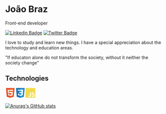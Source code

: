 # João Braz
Front-end developer

[![Linkedin Badge](https://img.shields.io/badge/-@joaovsbraz-6633cc?style=flat-square&labelColor=6633cc&logo=linkedin&logoColor=white&link=https://linkedin.com/in/joaovsbraz)](https://linkedin.com/in/joaovsbraz)
[![Twitter Badge](https://img.shields.io/badge/-@joaovsbraz-6633cc?style=flat-square&labelColor=6633cc&logo=twitter&logoColor=white&link=https://twitter.com/joaovsbraz)](https://twitter.com/dieegosf)

I love to study and learn new things. I have a special appreciation about the technology and education areas.

"If educaton alone do not transform the society, without it neither the society change"

## Technologies
<img height="32" width="32" src="https://raw.githubusercontent.com/devicons/devicon/master/icons/html5/html5-original.svg" /><img height="32" width="32" src="https://raw.githubusercontent.com/devicons/devicon/master/icons/css3/css3-original.svg" /><img height="32" width="32" src="https://raw.githubusercontent.com/devicons/devicon/master/icons/javascript/javascript-plain.svg" />



[![Anurag's GitHub stats](https://github-readme-stats.vercel.app/api?username=joaovsbraz&show_icons=true&title_color=fff&text_color=fff&icon_color=fff&border_color=6633cc&bg_color=6633cc)](https://github.com/anuraghazra/github-readme-stats)


<!--
**JoaoVSBraz/joaovsbraz** is a ✨ _special_ ✨ repository because its `README.md` (this file) appears on your GitHub profile.

Here are some ideas to get you started:

- 🔭 I’m currently working on ...
- 🌱 I’m currently learning ...
- 👯 I’m looking to collaborate on ...
- 🤔 I’m looking for help with ...
- 💬 Ask me about ...
- 📫 How to reach me: ...
- 😄 Pronouns: ...
- ⚡ Fun fact: ...
-->

